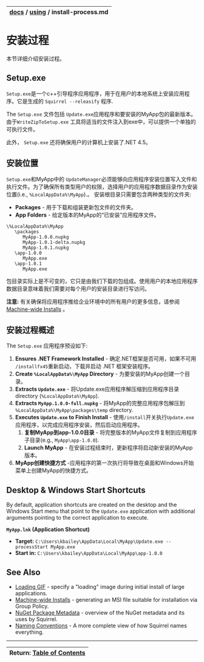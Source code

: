 | [docs](..)  / [using](.) / install-process.md
|:---|

# 安装过程

本节详细介绍安装过程。
## Setup.exe 

`Setup.exe`是一个c++引导程序应用程序，用于在用户的本地系统上安装应用程序。它是生成的 `Squirrel --releasify` 程序.

The `Setup.exe` 文件包括 `Update.exe`应用程序和要安装的MyApp包的最新版本。由于`WriteZipToSetup.exe` 工具将适当的文件注入到exe中，可以提供一个单独的可执行文件。

此外， `Setup.exe` 还将确保用户的计算机上安装了.NET 4.5。
## 安装位置

`Setup.exe`和MyApp中的 `UpdateManager`必须能够向应用程序安装位置写入文件和执行文件。为了确保所有类型用户的权限，选择用户的应用程序数据目录作为安装位置(i.e., `%LocalAppData%\MyApp`).。
安装根目录只需要包含两种类型的文件夹:
* **Packages** - 用于下载和组装更新包文件的文件夹。
* **App Folders** - 给定版本的MyApp的“已安装”应用程序文件。

```
\%LocalAppData%\MyApp
   \packages
      MyApp-1.0.0.nupkg
      MyApp-1.0.1-delta.nupkg
      MyApp-1.0.1.nupkg   
   \app-1.0.0
      MyApp.exe
   \app-1.0.1
      MyApp.exe
```

包目录实际上是不可变的，它只是由我们下载的包组成。使用用户的本地应用程序数据目录意味着我们需要对每个用户的安装目录进行写访问。

**注意:** 
有关确保将应用程序推给企业环境中的所有用户的更多信息，请参阅[Machine-wide Installs](machine-wide-installs.md) 。
## 安装过程概述

The `Setup.exe` 应用程序预设如下:

1. **Ensures .NET Framework Installed** - 确定.NET框架是否可用，如果不可用 `/installfx45`重新启动，下载并启动 .NET 框架安装程序。
1. **Create `%LocalAppData%\MyApp` Directory** - 为要安装的MyApp创建一个目录。
2. **Extracts `Update.exe`** - 将Update.exe应用程序解压缩到应用程序目录 directory (`%LocalAppData%\MyApp`).
3. **Extracts `MyApp.1.0.0-full.nupkg`** - 将MyApp的完整应用程序包解压到  `%LocalAppData%\MyApp\packages\temp` directory.
4. **Executes `Update.exe` to Finish Install** - 使用`/install`开关执行`Update.exe`应用程序，以完成应用程序安装，然后启动应用程序。
    1. **复制MyApp到app-1.0.0目录** - 将完整版本的MyApp文件复制到应用程序子目录(e.g., `MyApp\app-1.0.0`). 
    2. **Launch MyApp** - 在安装过程结束时，更新程序将启动新安装的MyApp版本。
6. **MyApp创建快捷方式** -应用程序的第一次执行将导致在桌面和Windows开始菜单上创建MyApp的快捷方式。

## Desktop & Windows Start Shortcuts

By default, application shortcuts are created on the desktop and the Windows Start menu that point to the `Update.exe` application with additional arguments pointing to the correct application to execute.

**`MyApp.lnk` (Application Shortcut)**

* **Target:** `C:\Users\kbailey\AppData\Local\MyApp\Update.exe --processStart MyApp.exe`
* **Start in:** `C:\Users\kbailey\AppData\Local\MyApp\app-1.0.0`


## See Also

* [Loading GIF](loading-gif.md) - specify a "loading" image during initial install of large applications.
* [Machine-wide Installs](machine-wide-installs.md) - generating an MSI file suitable for installation via Group Policy.
* [NuGet Package Metadata](nuget-package-metadata.md) - overview of the NuGet metadata and its uses by Squirrel.
* [Naming Conventions](naming.md) - A more complete view of how Squirrel names everything.

---
| Return: [Table of Contents](../readme.md) |
|----|

